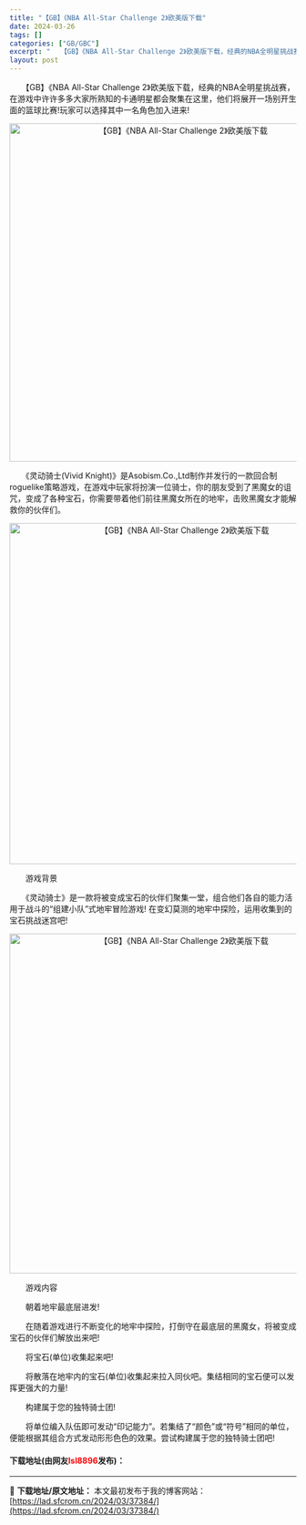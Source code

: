```yaml
---
title: "【GB】《NBA All-Star Challenge 2》欧美版下载"
date: 2024-03-26
tags: []
categories: ["GB/GBC"]
excerpt: "　　【GB】《NBA All-Star Challenge 2》欧美版下载，经典的NBA全明星挑战赛，在游戏中许许多多大家所熟知的卡通明星都会聚集在这里，他们将展开一场别开生面的篮球比赛!玩家可以选择其中一名角色加入进来! 　　《灵动骑士(Vivid Knight)》是Asobism.Co.,Ltd&hellip;"
layout: post
---
```


 <p>　　【GB】《NBA All-Star Challenge 2》欧美版下载，经典的NBA全明星挑战赛，在游戏中许许多多大家所熟知的卡通明星都会聚集在这里，他们将展开一场别开生面的篮球比赛!玩家可以选择其中一名角色加入进来!</p> <p align="center"><img align="" border="0" src="https://lad.sfcrom.cn/wp-content/uploads/2024/03/20240326_6602820870c02.png" width="594" alt="【GB】《NBA All-Star Challenge 2》欧美版下载" /></p> <p>　　《灵动骑士(Vivid Knight)》是Asobism.Co.,Ltd制作并发行的一款回合制roguelike策略游戏，在游戏中玩家将扮演一位骑士，你的朋友受到了黑魔女的诅咒，变成了各种宝石，你需要带着他们前往黑魔女所在的地牢，击败黑魔女才能解救你的伙伴们。</p> <p align="center"><img align="" border="0" src="https://lad.sfcrom.cn/wp-content/uploads/2024/03/20240326_66028209c305b.png" width="599" alt="【GB】《NBA All-Star Challenge 2》欧美版下载" /></p> <p>　　游戏背景</p> <p>　　《灵动骑士》是一款将被变成宝石的伙伴们聚集一堂，组合他们各自的能力活用于战斗的&ldquo;组建小队&rdquo;式地牢冒险游戏! 在变幻莫测的地牢中探险，运用收集到的宝石挑战迷宫吧!</p> <p align="center"><img align="" border="0" src="https://lad.sfcrom.cn/wp-content/uploads/2024/03/20240326_6602820adb00a.png" width="597" alt="【GB】《NBA All-Star Challenge 2》欧美版下载" /></p> <p>　　游戏内容</p> <p>　　朝着地牢最底层进发!</p> <p>　　在随着游戏进行不断变化的地牢中探险，打倒守在最底层的黑魔女，将被变成宝石的伙伴们解放出来吧!</p> <p>　　将宝石(单位)收集起来吧!</p> <p>　　将散落在地牢内的宝石(单位)收集起来拉入同伙吧。集结相同的宝石便可以发挥更强大的力量!</p> <p>　　构建属于您的独特骑士团!</p> <p>　　将单位编入队伍即可发动&ldquo;印记能力&rdquo;。若集结了&ldquo;颜色&rdquo;或&ldquo;符号&rdquo;相同的单位，便能根据其组合方式发动形形色色的效果。尝试构建属于您的独特骑士团吧!</p> <p><h4>下载地址(由网友<font color="red">lsl8896</font>发布)：</h4></p> 

---
📖 **下载地址/原文地址：** 本文最初发布于我的博客网站：[https://lad.sfcrom.cn/2024/03/37384/](https://lad.sfcrom.cn/2024/03/37384/)
